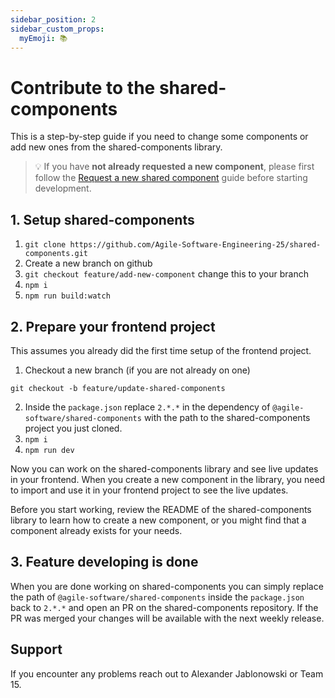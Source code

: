 ```yaml
---
sidebar_position: 2
sidebar_custom_props:
  myEmoji: 📚
---
```


# Contribute to the shared-components

This is a step-by-step guide if you need to change some components or add new ones from the shared-components library.

> 💡 If you have **not already requested a new component**, please first follow the [Request a new shared component](./request-shared-component.md) guide before starting development.

## 1. Setup shared-components

1. `git clone https://github.com/Agile-Software-Engineering-25/shared-components.git`
2. Create a new branch on github
3. `git checkout feature/add-new-component` change this to your branch
4. `npm i`
5. `npm run build:watch`

## 2. Prepare your frontend project

This assumes you already did the first time setup of the frontend project.

1. Checkout a new branch (if you are not already on one)

`git checkout -b feature/update-shared-components`

2. Inside the `package.json` replace `2.*.*` in the dependency of `@agile-software/shared-components` with the path to the shared-components project you just cloned.
3. `npm i`
4. `npm run dev`

Now you can work on the shared-components library and see live updates in your frontend. When you create a new component in the library, you need to import and use it in your frontend project to see the live updates.

Before you start working, review the README of the shared-components library to learn how to create a new component, or you might find that a component already exists for your needs.

## 3. Feature developing is done

When you are done working on shared-components you can simply replace the path of `@agile-software/shared-components` inside the `package.json` back to `2.*.*` and open an PR on the shared-components repository. If the PR was merged your changes will be available with the next weekly release.

## Support

If you encounter any problems reach out to Alexander Jablonowski or Team 15.
